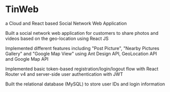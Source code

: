 # TinWeb
a Cloud and React based Social Network Web Application

Built a social network web application for customers to share photos and videos based on the geo-location using React JS 

Implemented different features including "Post Picture", "Nearby Pictures Gallery" and "Google Map View" using Ant Design API, GeoLocation API and Google Map API 

Implemented basic token-based registration/login/logout flow with React Router v4 and server-side user authentication with JWT 

Built the relational database (MySQL) to store user IDs and login information 
